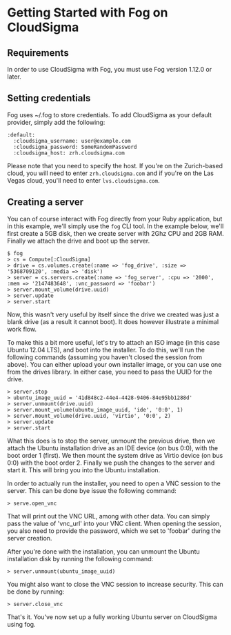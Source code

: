 # Getting Started with Fog on CloudSigma

## Requirements

In order to use CloudSigma with Fog, you must use Fog version 1.12.0 or later.

## Setting credentials

Fog uses ~/.fog to store credentials. To add CloudSigma as your default provider, simply add the following:

    :default:
      :cloudsigma_username: user@example.com
      :cloudsigma_password: SomeRandomPassword
      :cloudsigma_host: zrh.cloudsigma.com

Please note that you need to specify the host. If you're on the Zurich-based cloud, you will need to enter `zrh.cloudsigma.com` and if you're on the Las Vegas cloud, you'll need to enter `lvs.cloudsigma.com`.


## Creating a server

You can of course interact with Fog directly from your Ruby application, but in this example, we'll simply use the `fog` CLI tool. In the example below, we'll first create a 5GB disk, then we create server with 2Ghz CPU and 2GB RAM. Finally we attach the drive and boot up the server.

    $ fog
    > cs = Compute[:CloudSigma]
    > drive = cs.volumes.create(:name => 'fog_drive', :size => '5368709120', :media => 'disk')
    > server = cs.servers.create(:name => 'fog_server', :cpu => '2000', :mem => '2147483648', :vnc_password => 'foobar')
    > server.mount_volume(drive.uuid)
    > server.update
    > server.start

Now, this wasn't very useful by itself since the drive we created was just a blank drive (as a result it cannot boot). It does however illustrate a minimal work flow.

To make this a bit more useful, let's try to attach an ISO image (in this case Ubuntu 12.04 LTS), and boot into the installer. To do this, we'll run the following commands (assuming you haven't closed the session from above). You can either upload your own installer image, or you can use one from the drives library. In either case, you need to pass the UUID for the drive.

    > server.stop
    > ubuntu_image_uuid = '41d848c2-44e4-4428-9406-84e95bb1288d'
    > server.unmount(drive.uuid)
    > server.mount_volume(ubuntu_image_uuid, 'ide', '0:0', 1)
    > server.mount_volume(drive.uuid, 'virtio', '0:0', 2)
    > server.update
    > server.start

What this does is to stop the server, unmount the previous drive, then we attach the Ubuntu installation drive as an IDE device (on bus 0:0), with the boot order 1 (first). We then mount the system drive as Virtio device (on bus 0:0) with the boot order 2. Finally we push the changes to the server and start it. This will bring you into the Ubuntu installation.

In order to actually run the installer, you need to open a VNC session to the server. This can be done bye issue the following command:

    > serve.open_vnc

That will print out the VNC URL, among with other data. You can simply pass the value of 'vnc_url' into your VNC client. When opening the session, you also need to provide the password, which we set to 'foobar' during the server creation.

After you're done with the installation, you can unmount the Ubuntu installation disk by running the following command:

    > server.unmount(ubuntu_image_uuid)

You might also want to close the VNC session to increase security. This can be done by running:

    > server.close_vnc

That's it. You've now set up a fully working Ubuntu server on CloudSigma using fog.
